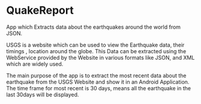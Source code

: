 # QuakeReport
App which Extracts data about the earthquakes around the world from JSON.

USGS is a website which can be used to view the Earthquake data, their timings , location around the globe.
This Data can be extracted using the WebService provided by the Website in various formats like JSON, and XML
which are widely used.

The main purpose of the app is to extract the most recent data about the earthquake from the USGS Website
and show it in an Android Application. The time frame for most recent is 30 days, means all the earthquake
in the last 30days will be displayed.
